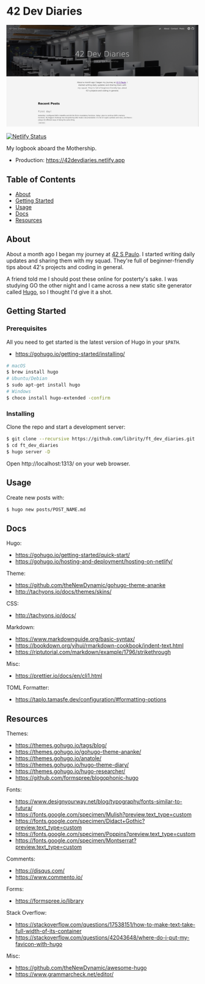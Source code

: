 # 42 Dev Diaries

<p align="center">
  <img src=".github/dev_diaries_home.png"/>
</p>

[![Netlify Status](https://api.netlify.com/api/v1/badges/729c49dd-90a5-4059-aa68-3efc8195c9a6/deploy-status)](https://app.netlify.com/sites/42devdiaries/deploys)

My logbook aboard the Mothership.

- Production: https://42devdiaries.netlify.app

## Table of Contents

- [About](#about)
- [Getting Started](#getting_started)
- [Usage](#usage)
- [Docs](docs)
- [Resources](resources)

## About <a name = "about"></a>

About a month ago I began my journey at [42 S Paulo](https://www.42sp.org.br/).
I started writing daily updates and sharing them with my squad. They're full of
beginner-friendly tips about 42's projects and coding in general.

A friend told me I should post these online for posterty's sake. I was
studying GO the other night and I came across a new static site generator
called [Hugo](https://gohugo.io/), so I thought I'd give it a shot.

## Getting Started <a name = "getting_started"></a>

### Prerequisites

All you need to get started is the latest version of Hugo in your `$PATH`.

- https://gohugo.io/getting-started/installing/

```bash
# macOS
$ brew install hugo
# Ubuntu/Debian
$ sudo apt-get install hugo
# Windows
$ choco install hugo-extended -confirm
```

### Installing

Clone the repo and start a development server:

```bash
$ git clone --recursive https://github.com/librity/ft_dev_diaries.git
$ cd ft_dev_diaries
$ hugo server -D
```

Open http://localhost:1313/ on your web browser.

## Usage <a name = "usage"></a>

Create new posts with:

```bash
$ hugo new posts/POST_NAME.md
```

## Docs <a name = "docs"></a>

Hugo:

- https://gohugo.io/getting-started/quick-start/
- https://gohugo.io/hosting-and-deployment/hosting-on-netlify/

Theme:

- https://github.com/theNewDynamic/gohugo-theme-ananke
- http://tachyons.io/docs/themes/skins/

CSS:

- http://tachyons.io/docs/

Markdown:

- https://www.markdownguide.org/basic-syntax/
- https://bookdown.org/yihui/rmarkdown-cookbook/indent-text.html
- https://riptutorial.com/markdown/example/1796/strikethrough

Misc:

- https://prettier.io/docs/en/cli1.html

TOML Formatter:

- https://taplo.tamasfe.dev/configuration/#formatting-options

## Resources <a name = "resources"></a>

Themes:

- https://themes.gohugo.io/tags/blog/
- https://themes.gohugo.io/gohugo-theme-ananke/
- https://themes.gohugo.io/anatole/
- https://themes.gohugo.io/hugo-theme-diary/
- https://themes.gohugo.io/hugo-researcher/
- https://github.com/formspree/blogophonic-hugo

Fonts:

- https://www.designyourway.net/blog/typography/fonts-similar-to-futura/
- https://fonts.google.com/specimen/Mulish?preview.text_type=custom
- https://fonts.google.com/specimen/Didact+Gothic?preview.text_type=custom
- https://fonts.google.com/specimen/Poppins?preview.text_type=custom
- https://fonts.google.com/specimen/Montserrat?preview.text_type=custom

Comments:

- https://disqus.com/
- https://www.commento.io/

Forms:

- https://formspree.io/library

Stack Overflow:

- https://stackoverflow.com/questions/17538151/how-to-make-text-take-full-width-of-its-container
- https://stackoverflow.com/questions/42043648/where-do-i-put-my-favicon-with-hugo

Misc:

- https://github.com/theNewDynamic/awesome-hugo
- https://www.grammarcheck.net/editor/
